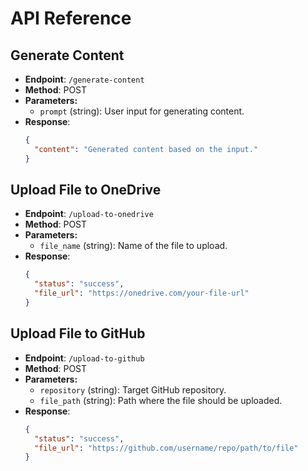 # API Reference

## Generate Content
- **Endpoint**: `/generate-content`
- **Method**: POST
- **Parameters:**
  - `prompt` (string): User input for generating content.
- **Response**:
    ```json
    {
      "content": "Generated content based on the input."
    }
    ```

## Upload File to OneDrive
- **Endpoint**: `/upload-to-onedrive`
- **Method**: POST
- **Parameters:**
  - `file_name` (string): Name of the file to upload.
- **Response**:
    ```json
    {
      "status": "success",
      "file_url": "https://onedrive.com/your-file-url"
    }
    ```

## Upload File to GitHub
- **Endpoint**: `/upload-to-github`
- **Method**: POST
- **Parameters:**
  - `repository` (string): Target GitHub repository.
  - `file_path` (string): Path where the file should be uploaded.
- **Response**:
    ```json
    {
      "status": "success",
      "file_url": "https://github.com/username/repo/path/to/file"
    }
    ```
